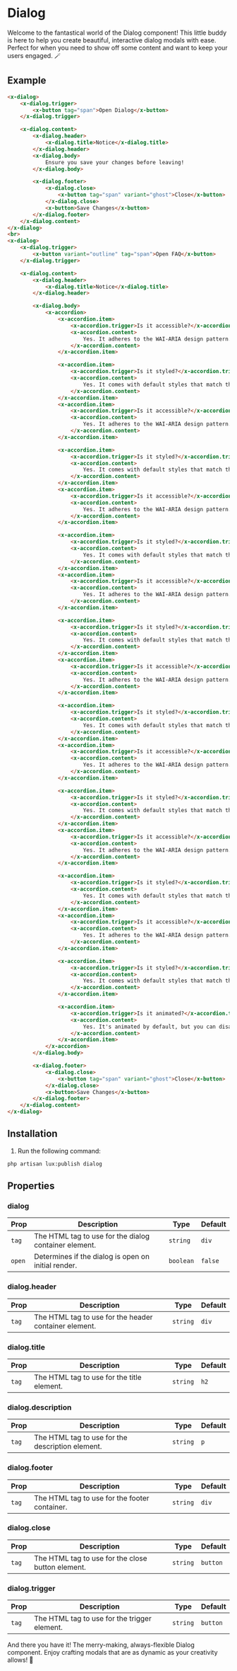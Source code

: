 # Dialog

Welcome to the fantastical world of the Dialog component! This little buddy is here to help you create beautiful, interactive dialog modals with ease. Perfect for when you need to show off some content and want to keep your users engaged. 🪄

## Example

```html
<x-dialog>
    <x-dialog.trigger>
        <x-button tag="span">Open Dialog</x-button>    
    </x-dialog.trigger>

    <x-dialog.content>
        <x-dialog.header>
            <x-dialog.title>Notice</x-dialog.title>
        </x-dialog.header>
        <x-dialog.body>
            Ensure you save your changes before leaving!
        </x-dialog.body>

        <x-dialog.footer>
            <x-dialog.close>
                <x-button tag="span" variant="ghost">Close</x-button>    
            </x-dialog.close>
            <x-button>Save Changes</x-button>
        </x-dialog.footer>
    </x-dialog.content>
</x-dialog>
<br>
<x-dialog>
    <x-dialog.trigger>
        <x-button variant="outline" tag="span">Open FAQ</x-button>    
    </x-dialog.trigger>

    <x-dialog.content>
        <x-dialog.header>
            <x-dialog.title>Notice</x-dialog.title>
        </x-dialog.header>

        <x-dialog.body>
            <x-accordion>
                <x-accordion.item>
                    <x-accordion.trigger>Is it accessible?</x-accordion.trigger>
                    <x-accordion.content>
                        Yes. It adheres to the WAI-ARIA design pattern.
                    </x-accordion.content>
                </x-accordion.item>

                <x-accordion.item>
                    <x-accordion.trigger>Is it styled?</x-accordion.trigger>
                    <x-accordion.content>
                        Yes. It comes with default styles that match the other components' aesthetic.
                    </x-accordion.content>
                </x-accordion.item>
                <x-accordion.item>
                    <x-accordion.trigger>Is it accessible?</x-accordion.trigger>
                    <x-accordion.content>
                        Yes. It adheres to the WAI-ARIA design pattern.
                    </x-accordion.content>
                </x-accordion.item>

                <x-accordion.item>
                    <x-accordion.trigger>Is it styled?</x-accordion.trigger>
                    <x-accordion.content>
                        Yes. It comes with default styles that match the other components' aesthetic.
                    </x-accordion.content>
                </x-accordion.item>
                <x-accordion.item>
                    <x-accordion.trigger>Is it accessible?</x-accordion.trigger>
                    <x-accordion.content>
                        Yes. It adheres to the WAI-ARIA design pattern.
                    </x-accordion.content>
                </x-accordion.item>

                <x-accordion.item>
                    <x-accordion.trigger>Is it styled?</x-accordion.trigger>
                    <x-accordion.content>
                        Yes. It comes with default styles that match the other components' aesthetic.
                    </x-accordion.content>
                </x-accordion.item>
                <x-accordion.item>
                    <x-accordion.trigger>Is it accessible?</x-accordion.trigger>
                    <x-accordion.content>
                        Yes. It adheres to the WAI-ARIA design pattern.
                    </x-accordion.content>
                </x-accordion.item>

                <x-accordion.item>
                    <x-accordion.trigger>Is it styled?</x-accordion.trigger>
                    <x-accordion.content>
                        Yes. It comes with default styles that match the other components' aesthetic.
                    </x-accordion.content>
                </x-accordion.item>
                <x-accordion.item>
                    <x-accordion.trigger>Is it accessible?</x-accordion.trigger>
                    <x-accordion.content>
                        Yes. It adheres to the WAI-ARIA design pattern.
                    </x-accordion.content>
                </x-accordion.item>

                <x-accordion.item>
                    <x-accordion.trigger>Is it styled?</x-accordion.trigger>
                    <x-accordion.content>
                        Yes. It comes with default styles that match the other components' aesthetic.
                    </x-accordion.content>
                </x-accordion.item>
                <x-accordion.item>
                    <x-accordion.trigger>Is it accessible?</x-accordion.trigger>
                    <x-accordion.content>
                        Yes. It adheres to the WAI-ARIA design pattern.
                    </x-accordion.content>
                </x-accordion.item>

                <x-accordion.item>
                    <x-accordion.trigger>Is it styled?</x-accordion.trigger>
                    <x-accordion.content>
                        Yes. It comes with default styles that match the other components' aesthetic.
                    </x-accordion.content>
                </x-accordion.item>
                <x-accordion.item>
                    <x-accordion.trigger>Is it accessible?</x-accordion.trigger>
                    <x-accordion.content>
                        Yes. It adheres to the WAI-ARIA design pattern.
                    </x-accordion.content>
                </x-accordion.item>

                <x-accordion.item>
                    <x-accordion.trigger>Is it styled?</x-accordion.trigger>
                    <x-accordion.content>
                        Yes. It comes with default styles that match the other components' aesthetic.
                    </x-accordion.content>
                </x-accordion.item>
                <x-accordion.item>
                    <x-accordion.trigger>Is it accessible?</x-accordion.trigger>
                    <x-accordion.content>
                        Yes. It adheres to the WAI-ARIA design pattern.
                    </x-accordion.content>
                </x-accordion.item>

                <x-accordion.item>
                    <x-accordion.trigger>Is it styled?</x-accordion.trigger>
                    <x-accordion.content>
                        Yes. It comes with default styles that match the other components' aesthetic.
                    </x-accordion.content>
                </x-accordion.item>

                <x-accordion.item>
                    <x-accordion.trigger>Is it animated?</x-accordion.trigger>
                    <x-accordion.content>
                        Yes. It's animated by default, but you can disable it if you prefer.
                    </x-accordion.content>
                </x-accordion.item>
            </x-accordion>
        </x-dialog.body>

        <x-dialog.footer>
            <x-dialog.close>
                <x-button tag="span" variant="ghost">Close</x-button>    
            </x-dialog.close>
            <x-button>Save Changes</x-button>
        </x-dialog.footer>
    </x-dialog.content>
</x-dialog>
```

## Installation

1. Run the following command:

```bash
php artisan lux:publish dialog
```

## Properties

### dialog
| Prop            | Description                                                  | Type      | Default |
|-----------------|--------------------------------------------------------------|-----------|---------|
| `tag`           | The HTML tag to use for the dialog container element.        | `string`  | `div`   |
| `open`          | Determines if the dialog is open on initial render.          | `boolean` | `false` |

### dialog.header
| Prop            | Description                                                  | Type      | Default |
|-----------------|--------------------------------------------------------------|-----------|---------|
| `tag`           | The HTML tag to use for the header container element.        | `string`  | `div`   |

### dialog.title
| Prop   | Description                                        | Type     | Default |
|--------|----------------------------------------------------|----------|---------|
| `tag`  | The HTML tag to use for the title element.         | `string` | `h2`    |

### dialog.description
| Prop   | Description                                        | Type     | Default |
|--------|----------------------------------------------------|----------|---------|
| `tag`  | The HTML tag to use for the description element.   | `string` | `p`     |

### dialog.footer
| Prop   | Description                                        | Type     | Default |
|--------|----------------------------------------------------|----------|---------|
| `tag`  | The HTML tag to use for the footer container.      | `string` | `div`   |

### dialog.close
| Prop   | Description                                        | Type     | Default |
|--------|----------------------------------------------------|----------|---------|
| `tag`  | The HTML tag to use for the close button element.  | `string` | `button` |

### dialog.trigger
| Prop   | Description                                        | Type     | Default |
|--------|----------------------------------------------------|----------|---------|
| `tag`  | The HTML tag to use for the trigger element.       | `string` | `button` |

And there you have it! The merry-making, always-flexible Dialog component. Enjoy crafting modals that are as dynamic as your creativity allows! 🎉